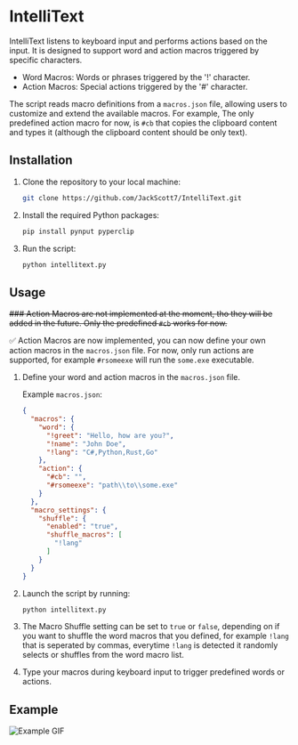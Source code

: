 # IntelliText

IntelliText listens to keyboard input and performs actions based on the input. It is designed to support word and action macros triggered by specific characters.

- Word Macros: Words or phrases triggered by the '!' character.
- Action Macros: Special actions triggered by the '#' character.

The script reads macro definitions from a `macros.json` file, allowing users to customize and extend the available macros. For example, The only predefined action macro for now, is `#cb` that copies the clipboard content and types it (although the clipboard content should be only text).

## Installation

1. Clone the repository to your local machine:

    ```bash
    git clone https://github.com/JackScott7/IntelliText.git
    ```

2. Install the required Python packages:

    ```bash
    pip install pynput pyperclip
    ```

3. Run the script:

    ```bash
    python intellitext.py
    ```

## Usage
~~### Action Macros are not implemented at the moment, tho they will be added in the future. Only the predefined `#cb` works for now.~~

✅ Action Macros are now implemented, you can now define your own action macros in the `macros.json` file.
For now, only run actions are supported, for example `#rsomeexe` will run the `some.exe` executable.

1. Define your word and action macros in the `macros.json` file.

   Example `macros.json`:

    ```json
    {
      "macros": {
        "word": {
          "!greet": "Hello, how are you?",
          "!name": "John Doe",
          "!lang": "C#,Python,Rust,Go"
        },
        "action": {
          "#cb": "",
          "#rsomeexe": "path\\to\\some.exe"
        }
      },
      "macro_settings": {
        "shuffle": {
          "enabled": "true",
          "shuffle_macros": [
            "!lang"
          ]
        }
      }
    }
    ```

2. Launch the script by running:

    ```bash
    python intellitext.py
    ```

3. The Macro Shuffle setting can be set to `true` or `false`, depending on if you want to shuffle the word macros that you defined, for example `!lang` that is seperated by commas, everytime `!lang` is detected it randomly selects or shuffles from the word macro list.
4. Type your macros during keyboard input to trigger predefined words or actions.

## Example
![Example GIF](https://i.imgur.com/kTLNyHA.gif)
